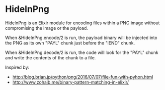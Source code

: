 # HideInPng
HideInPng is an Elixir module for encoding files within a PNG image without compromising the image or the payload.

When &HideInPng.encode/2 is run, the payload binary will be injected into the PNG as its own "PAYL" chunk just before the "IEND" chunk.

When &HideInPng.decode/2 is run, the code will look for the "PAYL" chunk and write the contents of the chunk to a file.

Inspired by:
* http://blog.brian.jp/python/png/2016/07/07/file-fun-with-pyhon.html
* http://www.zohaib.me/binary-pattern-matching-in-elixir/